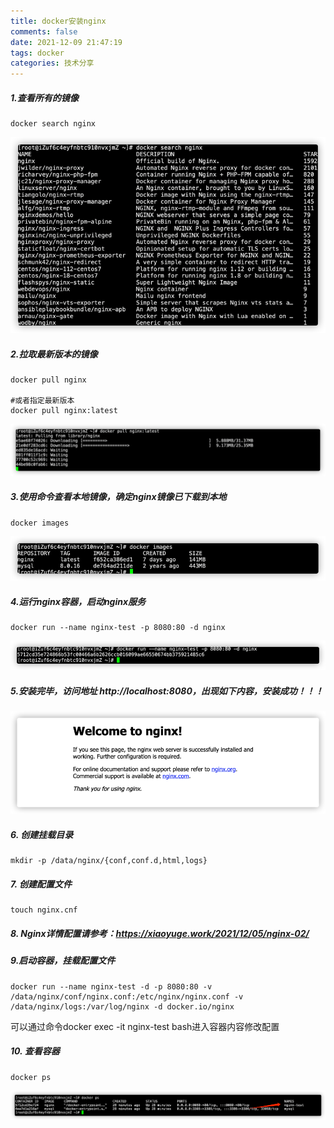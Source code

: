 ```yaml
---
title: docker安装nginx
comments: false
date: 2021-12-09 21:47:19
tags: docker
categories: 技术分享
---
```

##### 1.查看所有的镜像
```shell
docker search nginx
```
![](./docker-nginx/1.png)
##### 2.拉取最新版本的镜像
```shell
docker pull nginx

#或者指定最新版本
docker pull nginx:latest
```
![](./docker-nginx/2.png)

##### 3.使用命令查看本地镜像，确定nginx镜像已下载到本地
```shell
docker images
```
![](./docker-nginx/3.png)

##### 4.运行nginx容器，启动nginx服务
```shell
docker run --name nginx-test -p 8080:80 -d nginx
```
![](./docker-nginx/4.png)
##### 5.安装完毕，访问地址 http://localhost:8080，出现如下内容，安装成功！！！
![](./docker-nginx/5.png)

##### 6. 创建挂载目录
```shell
mkdir -p /data/nginx/{conf,conf.d,html,logs}
```
##### 7. 创建配置文件
```shell
touch nginx.cnf
```
##### 8. Nginx详情配置请参考：https://xiaoyuge.work/2021/12/05/nginx-02/

##### 9.启动容器，挂载配置文件
```shell
docker run --name nginx-test -d -p 8080:80 -v /data/nginx/conf/nginx.conf:/etc/nginx/nginx.conf -v /data/nginx/logs:/var/log/nginx -d docker.io/nginx
```
可以通过命令docker exec -it nginx-test bash进入容器内容修改配置
##### 10. 查看容器
```shell
docker ps
```
![查看容器](./docker-nginx/6.png)
